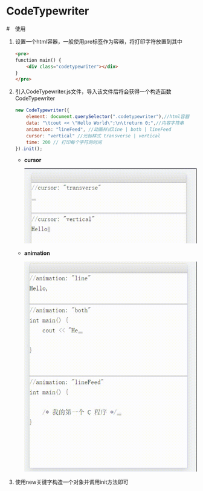 # CodeTypewriter

#　使用

1. 设置一个html容器，一般使用pre标签作为容器，将打印字符放置到其中

   ```html
   <pre>
   function main() {
       <div class="codetypewriter"></div>
   }
   </pre>
   ```
   
   

2. 引入CodeTypewriter.js文件，导入该文件后将会获得一个构造函数CodeTypewriter

   ```javascript
   new CodeTypewriter({
       element: document.querySelector(".codetypewriter"),//html容器
       data: "\tcout << \"Hello World\";\n\treturn 0;",//内容字符串
       animation: "lineFeed", //动画样式line | both | lineFeed
       cursor: "vertical" //光标样式 transverse | vertical
       time: 200 // 打印每个字符的时间
   }).init();
   ```

   - **cursor**  

     ![](https://github.com/queuecat/CodeTypewriter/blob/main/image/%E5%85%89%E6%A0%87%E6%A0%B7%E5%BC%8F.gif?raw=true)

   - **animation**  

     ![](https://github.com/queuecat/CodeTypewriter/blob/main/image/%E5%8A%A8%E7%94%BB%E6%A0%B7%E5%BC%8F.gif?raw=true)

3. 使用new关键字构造一个对象并调用init方法即可